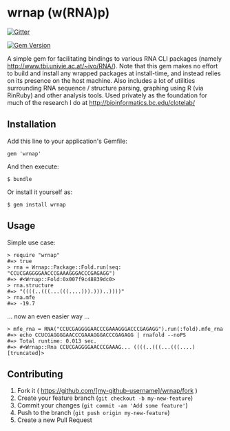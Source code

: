 # wrnap (w(RNA)p)

[![Gitter](https://badges.gitter.im/Join%20Chat.svg)](https://gitter.im/evansenter/wrnap?utm_source=badge&utm_medium=badge&utm_campaign=pr-badge&utm_content=badge)

[![Gem Version](https://badge.fury.io/rb/wrnap.png)](http://badge.fury.io/rb/wrnap)

A simple gem for facilitating bindings to various RNA CLI packages (namely http://www.tbi.univie.ac.at/~ivo/RNA/). Note that this gem makes no effort to build and install any wrapped packages at install-time, and instead relies on its presence on the host machine. Also includes a lot of utilities surrounding RNA sequence / structure parsing, graphing using R (via RinRuby) and other analysis tools. Used privately as the foundation for much of the research I do at http://bioinformatics.bc.edu/clotelab/

## Installation

Add this line to your application's Gemfile:

    gem 'wrnap'

And then execute:

    $ bundle

Or install it yourself as:

    $ gem install wrnap

## Usage

Simple use case:

    > require "wrnap"
    #=> true
    > rna = Wrnap::Package::Fold.run(seq: "CCUCGAGGGGAACCCGAAAGGGACCCGAGAGG")
    #=> #<Wrnap::Fold:0x007f9c48839dc0>
    > rna.structure
    #=> "((((..(((...(((....))).)))..))))"
    > rna.mfe
    #=> -19.7

... now an even easier way ...

    > mfe_rna = RNA("CCUCGAGGGGAACCCGAAAGGGACCCGAGAGG").run(:fold).mfe_rna
    #=> echo CCUCGAGGGGAACCCGAAAGGGACCCGAGAGG | rnafold --noPS
    #=> Total runtime: 0.013 sec.
    #=> #<Wrnap::Rna CCUCGAGGGGAACCCGAAAG... ((((..(((...(((....) [truncated]>

## Contributing

1. Fork it ( https://github.com/[my-github-username]/wrnap/fork )
2. Create your feature branch (`git checkout -b my-new-feature`)
3. Commit your changes (`git commit -am 'Add some feature'`)
4. Push to the branch (`git push origin my-new-feature`)
5. Create a new Pull Request

